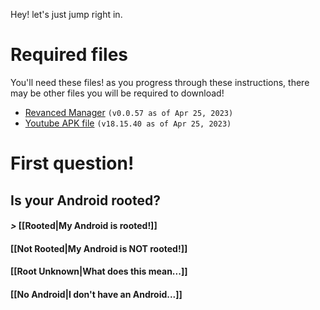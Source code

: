 Hey! let's just jump right in.

# Required files
You'll need these files!
as you progress through these instructions, there may be other files you will be required to download!

- [Revanced Manager](https://github.com/revanced/revanced-manager/releases/tag/v0.0.57) `(v0.0.57 as of Apr 25, 2023)`
- [Youtube APK file](https://www.apkmirror.com/wp-content/themes/APKMirror/download.php?id=4701623&key=0e84306bc5ac6062bf7fb134b7126e2c0320f126&forcebaseapk=true) `(v18.15.40 as of Apr 25, 2023)`


# First question!
## Is your Android rooted?

#### *>* [[Rooted|My Android is rooted!]]
#### [[Not Rooted|My Android is NOT rooted!]]
#### [[Root Unknown|What does this mean...]]
#### [[No Android|I don't have an Android...]]
